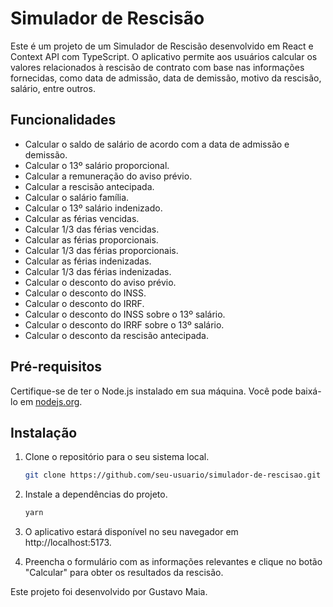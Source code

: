 # Simulador de Rescisão

Este é um projeto de um Simulador de Rescisão desenvolvido em React e Context API com TypeScript. O aplicativo permite aos usuários calcular os valores relacionados à rescisão de contrato com base nas informações fornecidas, como data de admissão, data de demissão, motivo da rescisão, salário, entre outros.

## Funcionalidades

- Calcular o saldo de salário de acordo com a data de admissão e demissão.
- Calcular o 13º salário proporcional.
- Calcular a remuneração do aviso prévio.
- Calcular a rescisão antecipada.
- Calcular o salário família.
- Calcular o 13º salário indenizado.
- Calcular as férias vencidas.
- Calcular 1/3 das férias vencidas.
- Calcular as férias proporcionais.
- Calcular 1/3 das férias proporcionais.
- Calcular as férias indenizadas.
- Calcular 1/3 das férias indenizadas.
- Calcular o desconto do aviso prévio.
- Calcular o desconto do INSS.
- Calcular o desconto do IRRF.
- Calcular o desconto do INSS sobre o 13º salário.
- Calcular o desconto do IRRF sobre o 13º salário.
- Calcular o desconto da rescisão antecipada.

## Pré-requisitos

Certifique-se de ter o Node.js instalado em sua máquina. Você pode baixá-lo em [nodejs.org](https://nodejs.org/).

## Instalação

1. Clone o repositório para o seu sistema local.
   ```bash
   git clone https://github.com/seu-usuario/simulador-de-rescisao.git

2. Instale a dependências do projeto.
    ```bash
    yarn

3. O aplicativo estará disponível no seu navegador em http://localhost:5173.

4. Preencha o formulário com as informações relevantes e clique no botão "Calcular" para obter os resultados da rescisão.

Este projeto foi desenvolvido por Gustavo Maia.